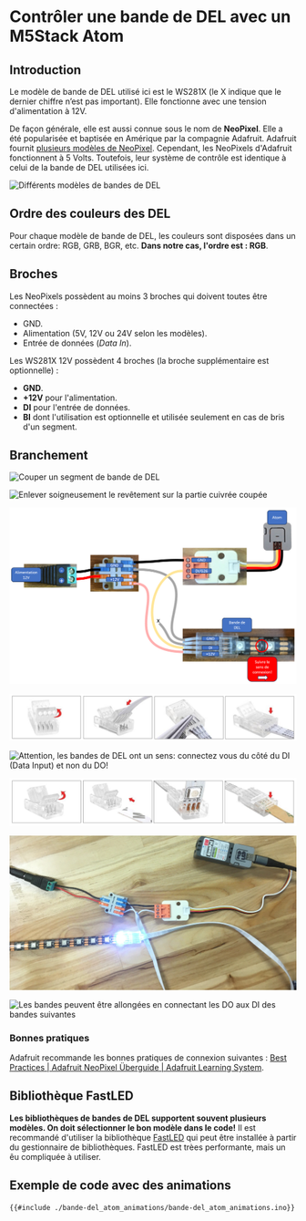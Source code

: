 # Contrôler une bande de DEL avec un M5Stack Atom

## Introduction

Le modèle de bande de DEL utilisé ici est le WS281X (le X indique que le dernier chiffre n’est pas important). Elle fonctionne avec une tension d'alimentation à 12V.

De façon générale, elle est aussi connue sous le nom de **NeoPixel**. Elle a été popularisée et baptisée en Amérique par la compagnie Adafruit. Adafruit fournit [plusieurs modèles de NeoPixel](https://www.adafruit.com/category/168). Cependant, les NeoPixels d'Adafruit fonctionnent à 5 Volts. Toutefois, leur système de contrôle est identique à celui de la bande de DEL utilisées ici. 

![Différents modèles de bandes de DEL](./bande_del_modeles.svg)

## Ordre des couleurs des DEL

Pour chaque modèle de bande de DEL, les couleurs sont disposées dans un certain ordre: RGB, GRB, BGR, etc. **Dans notre cas, l'ordre est : RGB**.

## Broches

Les NeoPixels possèdent au moins 3 broches qui doivent toutes être connectées :
* GND.
* Alimentation (5V, 12V ou 24V selon les modèles).
* Entrée de données (*Data In*).

Les WS281X 12V possèdent 4 broches (la broche supplémentaire est optionnelle) :
* **GND**.
* **+12V** pour l'alimentation.
* **DI** pour l'entrée de données.
* **BI** dont l'utilisation est optionnelle et utilisée seulement en cas de bris d'un segment.

## Branchement

![Couper un segment de bande de DEL](./Diapositive1.SVG)

![Enlever soigneusement le revêtement sur la partie cuivrée coupée](./Diapositive2.SVG)

![Schéma du montage a effectuer](./bande-del_atom_schema.png)

![Effectuer la connexion avec le connecteur sans soudure du côté du multi-câble](./bande-del_connecteur_cote-cable.png)

![Attention, les bandes de DEL ont un sens: connectez vous du côté du DI (Data Input) et non du DO!](./bande_del_sens.svg)

![Effectuer la connexion avec le connecteur sans soudure du côté de la bande](./bande-del_connecteur_cote-bande.png)

![Photo du montage effectué](./bande-del_atom_photo.png)

![Les bandes peuvent être allongées en connectant les DO aux DI des bandes suivantes](./bande_del_extension_schema.svg)


### Bonnes pratiques

Adafruit recommande les bonnes pratiques de connexion suivantes : [Best Practices | Adafruit NeoPixel Überguide | Adafruit Learning System](https://learn.adafruit.com/adafruit-neopixel-uberguide/best-practices).

## Bibliothèque FastLED

**Les bibliothèques de bandes de DEL supportent souvent plusieurs modèles. On doit sélectionner le bon modèle dans le code!**  Il est recommandé d'utiliser la bibliothèque [FastLED](https://github.com/FastLED/FastLED) qui peut être installée à partir du gestionnaire de bibliothèques. FastLED est trèes performante, mais un êu compliquée à utiliser. 

## Exemple de code avec des animations

```arduino
{{#include ./bande-del_atom_animations/bande-del_atom_animations.ino}}
```

